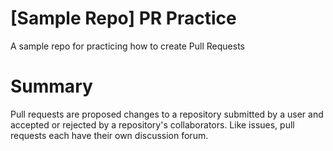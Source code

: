 # [Sample Repo] PR Practice
A sample repo for practicing how to create Pull Requests

# Summary
Pull requests are proposed changes to a repository submitted by a user and accepted or rejected by a repository's collaborators. 
Like issues, pull requests each have their own discussion forum.
